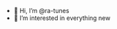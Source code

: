 - 👋 Hi, I’m @ra-tunes
- 👀 I’m interested in everything new

<!---
ra-tunes/ra-tunes is a ✨ special ✨ repository because its `README.md` (this file) appears on your GitHub profile.
You can click the Preview link to take a look at your changes.
--->
